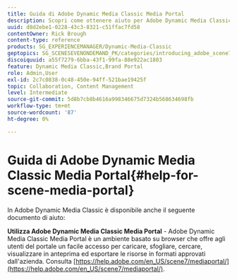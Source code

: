 ```yaml
---
title: Guida di Adobe Dynamic Media Classic Media Portal
description: Scopri come ottenere aiuto per Adobe Dynamic Media Classic Media Portal.
uuid: d8d2ebe1-0228-43c3-8321-c51ffac7fd58
contentOwner: Rick Brough
content-type: reference
products: SG_EXPERIENCEMANAGER/Dynamic-Media-Classic
geptopics: SG_SCENESEVENONDEMAND_PK/categories/introducing_adobe_scene7
discoiquuid: a55f7279-6bba-43f1-99fa-88e922ac1803
feature: Dynamic Media Classic,Brand Portal
role: Admin,User
exl-id: 2c7c0838-0c48-450e-94ff-521bae19425f
topic: Collaboration, Content Management
level: Intermediate
source-git-commit: 5d8b7cb8b4616a998346675d7324b568634698fb
workflow-type: tm+mt
source-wordcount: '87'
ht-degree: 0%

---
```


# Guida di Adobe Dynamic Media Classic Media Portal{#help-for-scene-media-portal}

In Adobe Dynamic Media Classic è disponibile anche il seguente documento di aiuto:

**Utilizza Adobe Dynamic Media Classic Media Portal** - Adobe Dynamic Media Classic Media Portal è un ambiente basato su browser che offre agli utenti del portale un facile accesso per caricare, sfogliare, cercare, visualizzare in anteprima ed esportare le risorse in formati approvati dall&#39;azienda. Consulta [https://help.adobe.com/en_US/scene7/mediaportal/](https://help.adobe.com/en_US/scene7/mediaportal/).

<!-- Is this topic still needed? -rb 04/22/21
 used to point to www.adobe.com/go/learn_sc7_mediaportalusing_en and http://help.adobe.com/en_US/scene7/mediaportal/-->